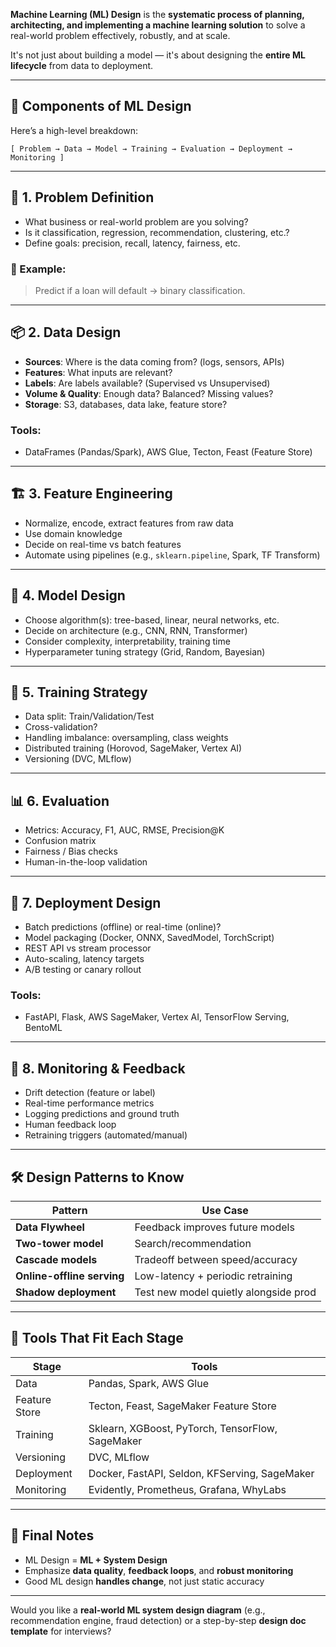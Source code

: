 **Machine Learning (ML) Design** is the **systematic process of planning, architecting, and implementing a machine learning solution** to solve a real-world problem effectively, robustly, and at scale.

It's not just about building a model — it's about designing the **entire ML lifecycle** from data to deployment.

---

## 🧠 Components of ML Design

Here’s a high-level breakdown:

```
[ Problem → Data → Model → Training → Evaluation → Deployment → Monitoring ]
```

---

## 🧱 1. Problem Definition

* What business or real-world problem are you solving?
* Is it classification, regression, recommendation, clustering, etc.?
* Define goals: precision, recall, latency, fairness, etc.

### 🧩 Example:

> Predict if a loan will default → binary classification.

---

## 📦 2. Data Design

* **Sources**: Where is the data coming from? (logs, sensors, APIs)
* **Features**: What inputs are relevant?
* **Labels**: Are labels available? (Supervised vs Unsupervised)
* **Volume & Quality**: Enough data? Balanced? Missing values?
* **Storage**: S3, databases, data lake, feature store?

### Tools:

* DataFrames (Pandas/Spark), AWS Glue, Tecton, Feast (Feature Store)

---

## 🏗️ 3. Feature Engineering

* Normalize, encode, extract features from raw data
* Use domain knowledge
* Decide on real-time vs batch features
* Automate using pipelines (e.g., `sklearn.pipeline`, Spark, TF Transform)

---

## 🔮 4. Model Design

* Choose algorithm(s): tree-based, linear, neural networks, etc.
* Decide on architecture (e.g., CNN, RNN, Transformer)
* Consider complexity, interpretability, training time
* Hyperparameter tuning strategy (Grid, Random, Bayesian)

---

## 🧪 5. Training Strategy

* Data split: Train/Validation/Test
* Cross-validation?
* Handling imbalance: oversampling, class weights
* Distributed training (Horovod, SageMaker, Vertex AI)
* Versioning (DVC, MLflow)

---

## 📊 6. Evaluation

* Metrics: Accuracy, F1, AUC, RMSE, Precision\@K
* Confusion matrix
* Fairness / Bias checks
* Human-in-the-loop validation

---

## 🚀 7. Deployment Design

* Batch predictions (offline) or real-time (online)?
* Model packaging (Docker, ONNX, SavedModel, TorchScript)
* REST API vs stream processor
* Auto-scaling, latency targets
* A/B testing or canary rollout

### Tools:

* FastAPI, Flask, AWS SageMaker, Vertex AI, TensorFlow Serving, BentoML

---

## 🧩 8. Monitoring & Feedback

* Drift detection (feature or label)
* Real-time performance metrics
* Logging predictions and ground truth
* Human feedback loop
* Retraining triggers (automated/manual)

---

## 🛠️ Design Patterns to Know

| Pattern                    | Use Case                              |
| -------------------------- | ------------------------------------- |
| **Data Flywheel**          | Feedback improves future models       |
| **Two-tower model**        | Search/recommendation                 |
| **Cascade models**         | Tradeoff between speed/accuracy       |
| **Online-offline serving** | Low-latency + periodic retraining     |
| **Shadow deployment**      | Test new model quietly alongside prod |

---

## 🧱 Tools That Fit Each Stage

| Stage         | Tools                                            |
| ------------- | ------------------------------------------------ |
| Data          | Pandas, Spark, AWS Glue                          |
| Feature Store | Tecton, Feast, SageMaker Feature Store           |
| Training      | Sklearn, XGBoost, PyTorch, TensorFlow, SageMaker |
| Versioning    | DVC, MLflow                                      |
| Deployment    | Docker, FastAPI, Seldon, KFServing, SageMaker    |
| Monitoring    | Evidently, Prometheus, Grafana, WhyLabs          |

---

## 🧠 Final Notes

* ML Design = **ML + System Design**
* Emphasize **data quality**, **feedback loops**, and **robust monitoring**
* Good ML design **handles change**, not just static accuracy

---

Would you like a **real-world ML system design diagram** (e.g., recommendation engine, fraud detection) or a step-by-step **design doc template** for interviews?
